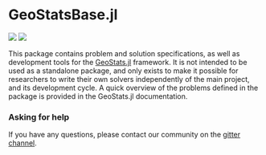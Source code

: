 # GeoStatsBase.jl

[![][build-img]][build-url] [![][codecov-img]][codecov-url]

This package contains problem and solution specifications, as well
as development tools for the [GeoStats.jl](https://github.com/juliohm/GeoStats.jl)
framework. It is not intended to be used as a standalone package,
and only exists to make it possible for researchers to write their
own solvers independently of the main project, and its development
cycle. A quick overview of the problems defined in the package is
provided in the GeoStats.jl documentation.

### Asking for help

If you have any questions, please contact our community on the [gitter channel](https://gitter.im/JuliaEarth/GeoStats.jl).

[build-img]: https://img.shields.io/github/workflow/status/JuliaEarth/GeoStatsBase.jl/CI
[build-url]: https://github.com/JuliaEarth/GeoStatsBase.jl/actions

[codecov-img]: https://codecov.io/gh/JuliaEarth/GeoStatsBase.jl/branch/master/graph/badge.svg
[codecov-url]: https://codecov.io/gh/JuliaEarth/GeoStatsBase.jl

